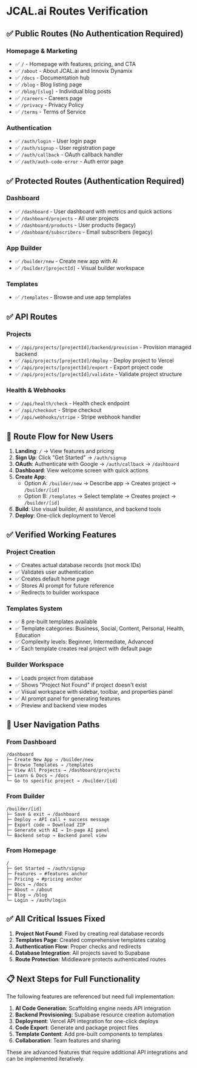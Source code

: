 # JCAL.ai Routes Verification

## ✅ Public Routes (No Authentication Required)

### Homepage & Marketing
- ✅ `/` - Homepage with features, pricing, and CTA
- ✅ `/about` - About JCAL.ai and Innovix Dynamix
- ✅ `/docs` - Documentation hub
- ✅ `/blog` - Blog listing page
- ✅ `/blog/[slug]` - Individual blog posts
- ✅ `/careers` - Careers page
- ✅ `/privacy` - Privacy Policy
- ✅ `/terms` - Terms of Service

### Authentication
- ✅ `/auth/login` - User login page
- ✅ `/auth/signup` - User registration page
- ✅ `/auth/callback` - OAuth callback handler
- ✅ `/auth/auth-code-error` - Auth error page

## ✅ Protected Routes (Authentication Required)

### Dashboard
- ✅ `/dashboard` - User dashboard with metrics and quick actions
- ✅ `/dashboard/projects` - All user projects
- ✅ `/dashboard/products` - User products (legacy)
- ✅ `/dashboard/subscribers` - Email subscribers (legacy)

### App Builder
- ✅ `/builder/new` - Create new app with AI
- ✅ `/builder/[projectId]` - Visual builder workspace

### Templates
- ✅ `/templates` - Browse and use app templates

## ✅ API Routes

### Projects
- ✅ `/api/projects/[projectId]/backend/provision` - Provision managed backend
- ✅ `/api/projects/[projectId]/deploy` - Deploy project to Vercel
- ✅ `/api/projects/[projectId]/export` - Export project code
- ✅ `/api/projects/[projectId]/validate` - Validate project structure

### Health & Webhooks
- ✅ `/api/health/check` - Health check endpoint
- ✅ `/api/checkout` - Stripe checkout
- ✅ `/api/webhooks/stripe` - Stripe webhook handler

## 🔄 Route Flow for New Users

1. **Landing**: `/` → View features and pricing
2. **Sign Up**: Click "Get Started" → `/auth/signup`
3. **OAuth**: Authenticate with Google → `/auth/callback` → `/dashboard`
4. **Dashboard**: View welcome screen with quick actions
5. **Create App**: 
   - Option A: `/builder/new` → Describe app → Creates project → `/builder/[id]`
   - Option B: `/templates` → Select template → Creates project → `/builder/[id]`
6. **Build**: Use visual builder, AI assistance, and backend tools
7. **Deploy**: One-click deployment to Vercel

## ✅ Verified Working Features

### Project Creation
- ✅ Creates actual database records (not mock IDs)
- ✅ Validates user authentication
- ✅ Creates default home page
- ✅ Stores AI prompt for future reference
- ✅ Redirects to builder workspace

### Templates System
- ✅ 8 pre-built templates available
- ✅ Template categories: Business, Social, Content, Personal, Health, Education
- ✅ Complexity levels: Beginner, Intermediate, Advanced
- ✅ Each template creates real project with default page

### Builder Workspace
- ✅ Loads project from database
- ✅ Shows "Project Not Found" if project doesn't exist
- ✅ Visual workspace with sidebar, toolbar, and properties panel
- ✅ AI prompt panel for generating features
- ✅ Preview and backend view modes

## 🎯 User Navigation Paths

### From Dashboard
```
/dashboard
├─ Create New App → /builder/new
├─ Browse Templates → /templates
├─ View All Projects → /dashboard/projects
├─ Learn & Docs → /docs
└─ Go to specific project → /builder/[id]
```

### From Builder
```
/builder/[id]
├─ Save & exit → /dashboard
├─ Deploy → API call + success message
├─ Export code → Download ZIP
├─ Generate with AI → In-page AI panel
└─ Backend setup → Backend panel view
```

### From Homepage
```
/
├─ Get Started → /auth/signup
├─ Features → #features anchor
├─ Pricing → #pricing anchor
├─ Docs → /docs
├─ About → /about
├─ Blog → /blog
└─ Login → /auth/login
```

## ✅ All Critical Issues Fixed

1. **Project Not Found**: Fixed by creating real database records
2. **Templates Page**: Created comprehensive templates catalog
3. **Authentication Flow**: Proper checks and redirects
4. **Database Integration**: All projects saved to Supabase
5. **Route Protection**: Middleware protects authenticated routes

## 📋 Next Steps for Full Functionality

The following features are referenced but need full implementation:

1. **AI Code Generation**: Scaffolding engine needs API integration
2. **Backend Provisioning**: Supabase resource creation automation
3. **Deployment**: Vercel API integration for one-click deploys
4. **Code Export**: Generate and package project files
5. **Template Content**: Add pre-built components to templates
6. **Collaboration**: Team features and sharing

These are advanced features that require additional API integrations and can be implemented iteratively.

